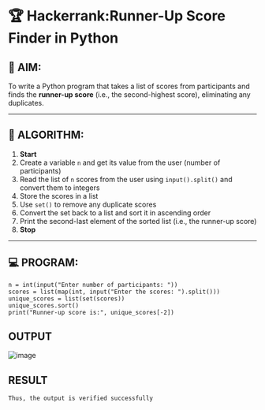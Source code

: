 # 🏆 Hackerrank:Runner-Up Score Finder in Python

## 🎯 AIM:
To write a Python program that takes a list of scores from participants and finds the **runner-up score** (i.e., the second-highest score), eliminating any duplicates.

---

## 🧠 ALGORITHM:

1. **Start**
2. Create a variable `n` and get its value from the user (number of participants)
3. Read the list of `n` scores from the user using `input().split()` and convert them to integers
4. Store the scores in a list
5. Use `set()` to remove any duplicate scores
6. Convert the set back to a list and sort it in ascending order
7. Print the second-last element of the sorted list (i.e., the runner-up score)
8. **Stop**

---

## 💻 PROGRAM:
```
n = int(input("Enter number of participants: ")) 
scores = list(map(int, input("Enter the scores: ").split())) 
unique_scores = list(set(scores)) 
unique_scores.sort()  
print("Runner-up score is:", unique_scores[-2])
```
## OUTPUT
![image](https://github.com/user-attachments/assets/0fbd6b00-84d7-4db7-94dc-201cb67ccda3)


## RESULT
```
Thus, the output is verified successfully
```

